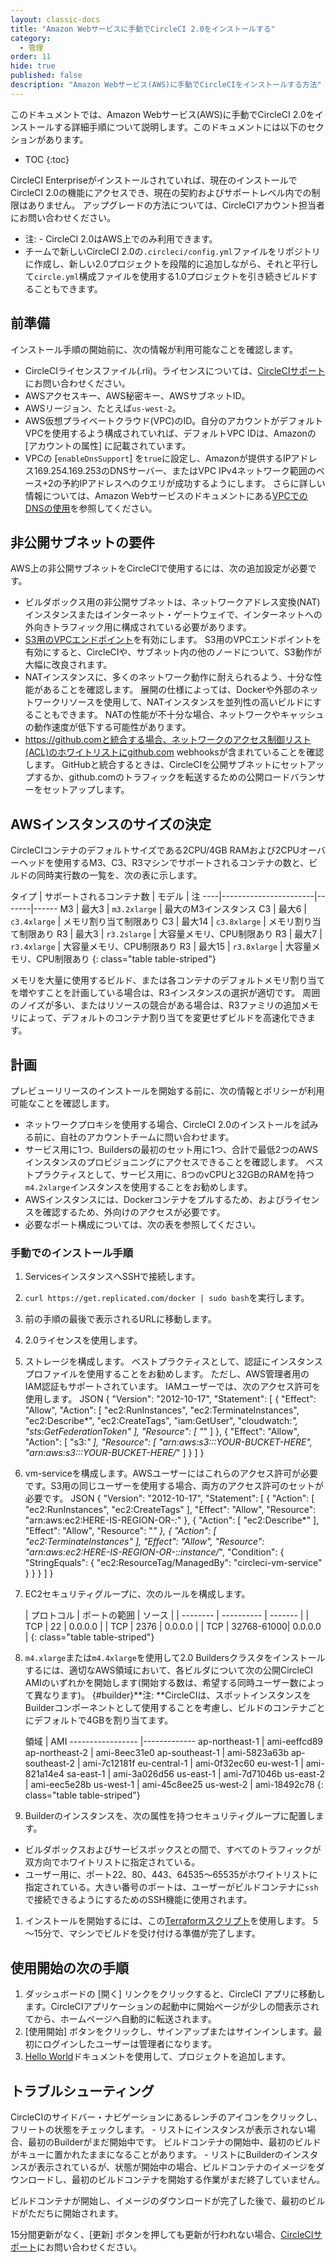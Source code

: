 ```yaml
---
layout: classic-docs
title: "Amazon Webサービスに手動でCircleCI 2.0をインストールする"
category:
  - 管理
order: 11
hide: true
published: false
description: "Amazon Webサービス(AWS)に手動でCircleCIをインストールする方法"
---
```

このドキュメントでは、Amazon Webサービス(AWS)に手動でCircleCI 2.0をインストールする詳細手順について説明します。このドキュメントには以下のセクションがあります。

- TOC {:toc}

CircleCI Enterpriseがインストールされていれば、現在のインストールでCircleCI 2.0の機能にアクセスでき、現在の契約およびサポートレベル内での制限はありません。 アップグレードの方法については、CircleCIアカウント担当者にお問い合わせください。

- 注: - CircleCI 2.0はAWS上でのみ利用できます。
- チームで新しいCircleCI 2.0の`.circleci/config.yml`ファイルをリポジトリに作成し、新しい2.0プロジェクトを段階的に追加しながら、それと平行して`circle.yml`構成ファイルを使用する1.0プロジェクトを引き続きビルドすることもできます。 

## 前準備

インストール手順の開始前に、次の情報が利用可能なことを確認します。

- CircleCIライセンスファイル(.rli)。ライセンスについては、[CircleCIサポート](https://support.circleci.com/hc/en-us)にお問い合わせください。
- AWSアクセスキー、AWS秘密キー、AWSサブネットID。
- AWSリージョン、たとえば`us-west-2`。
- AWS仮想プライベートクラウド(VPC)のID。自分のアカウントがデフォルトVPCを使用するよう構成されていれば、デフォルトVPC IDは、Amazonの [アカウントの属性] に記載されています。
- VPCの [`enableDnsSupport`] を`true`に設定し、Amazonが提供するIPアドレス169.254.169.253のDNSサーバー、またはVPC IPv4ネットワーク範囲のベース+2の予約IPアドレスへのクエリが成功するようにします。 さらに詳しい情報については、Amazon Webサービスのドキュメントにある[VPCでのDNSの使用](https://docs.aws.amazon.com/AmazonVPC/latest/UserGuide/vpc-dns.html#vpc-dns-updating)を参照してください。

## 非公開サブネットの要件

AWS上の非公開サブネットをCircleCIで使用するには、次の追加設定が必要です。

- ビルダボックス用の非公開サブネットは、ネットワークアドレス変換(NAT)インスタンスまたはインターネット・ゲートウェイで、インターネットへの外向きトラフィック用に構成されている必要があります。
- [S3用のVPCエンドポイント](https://aws.amazon.com/blogs/aws/new-vpc-endpoint-for-amazon-s3/)を有効にします。 S3用のVPCエンドポイントを有効にすると、CircleCIや、サブネット内の他のノードについて、S3動作が大幅に改良されます。
- NATインスタンスに、多くのネットワーク動作に耐えられるよう、十分な性能があることを確認します。 展開の仕様によっては、Dockerや外部のネットワークリソースを使用して、NATインスタンスを並列性の高いビルドにすることもできます。 NATの性能が不十分な場合、ネットワークやキャッシュの動作速度が低下する可能性があります。
- https://github.comと統合する場合、ネットワークのアクセス制御リスト(ACL)のホワイトリストにgithub.com webhooksが含まれていることを確認します。 GitHubと統合するときは、CircleCIを公開サブネットにセットアップするか、github.comのトラフィックを転送するための公開ロードバランサーをセットアップします。

<!--- Check whether the ACL needs to be more open so the services/build can download build images -->

## AWSインスタンスのサイズの決定

CircleCIコンテナのデフォルトサイズである2CPU/4GB RAMおよび2CPUオーバーヘッドを使用するM3、C3、R3マシンでサポートされるコンテナの数と、ビルドの同時実行数の一覧を、次の表に示します。

タイプ | サポートされるコンテナ数 | モデル | 注 \----|\---\---\---\---\---\---\-----|\---\----|\---\--- M3 | 最大3 | `m3.2xlarge` | 最大のM3インスタンス C3 | 最大6 | `c3.4xlarge` | メモリ割り当て制限あり C3 | 最大14 | `c3.8xlarge` | メモリ割り当て制限あり R3 | 最大3 | `r3.2slarge` | 大容量メモリ、CPU制限あり R3 | 最大7 | `r3.4xlarge` | 大容量メモリ、CPU制限あり R3 | 最大15 | `r3.8xlarge` | 大容量メモリ、CPU制限あり {: class="table table-striped"}

メモリを大量に使用するビルド、または各コンテナのデフォルトメモリ割り当てを増やすことを計画している場合は、R3インスタンスの選択が適切です。 周囲のノイズが多い、またはリソースの競合がある場合は、R3ファミリの追加メモリによって、デフォルトのコンテナ割り当てを変更せずビルドを高速化できます。

## 計画

プレビューリリースのインストールを開始する前に、次の情報とポリシーが利用可能なことを確認します。

- ネットワークプロキシを使用する場合、CircleCI 2.0のインストールを試みる前に、自社のアカウントチームに問い合わせます。
- サービス用に1つ、Buildersの最初のセット用に1つ、合計で最低2つのAWSインスタンスのプロビジョニングにアクセスできることを確認します。 ベストプラクティスとして、サービス用に、8つのvCPUと32GBのRAMを持つ`m4.2xlarge`インスタンスを使用することをお勧めします。
- AWSインスタンスには、Dockerコンテナをプルするため、およびライセンスを確認するため、外向けのアクセスが必要です。
- 必要なポート構成については、次の表を参照してください。

### 手動でのインストール手順

1. ServicesインスタンスへSSHで接続します。
2. `curl https://get.replicated.com/docker | sudo bash`を実行します。
3. 前の手順の最後で表示されるURLに移動します。
4. 2.0ライセンスを使用します。
5. ストレージを構成します。 ベストプラクティスとして、認証にインスタンスプロファイルを使用することをお勧めします。 ただし、AWS管理者用のIAM認証もサポートされています。 IAMユーザーでは、次のアクセス許可を使用します。 
        JSON
         {
             "Version": "2012-10-17",
             "Statement": [
                 {
                     "Effect": "Allow",
                     "Action": [
                         "ec2:RunInstances",
                         "ec2:TerminateInstances",
                         "ec2:Describe*",
                         "ec2:CreateTags",
                         "iam:GetUser",
                         "cloudwatch:*",
                         "sts:GetFederationToken"
                     ],
                     "Resource": [
                         "*"
                     ]
                 },
                 {
                     "Effect": "Allow",
                     "Action": [
                         "s3:*"
                     ],
                     "Resource": [
                         "arn:aws:s3:::YOUR-BUCKET-HERE",
                         "arn:aws:s3:::YOUR-BUCKET-HERE/*"
                     ]
                 }
             ]
         }

6. vm-serviceを構成します。AWSユーザーにはこれらのアクセス許可が必要です。S3用の同じユーザーを使用する場合、両方のアクセス許可のセットが必要です。 
        JSON
         {
             "Version": "2012-10-17",
             "Statement": [
                 {
                     "Action": [
                         "ec2:RunInstances",
                         "ec2:CreateTags"
                     ],
                     "Effect": "Allow",
                     "Resource": "arn:aws:ec2:HERE-IS-REGION-OR-*:*"
                 },
                 {
                     "Action": [
                         "ec2:Describe*"
                     ],
                     "Effect": "Allow",
                     "Resource": "*"
                 },
                 {
                     "Action": [
                         "ec2:TerminateInstances"
                     ],
                     "Effect": "Allow",
                     "Resource": "arn:aws:ec2:HERE-IS-REGION-OR-*:*:instance/*",
                     "Condition": {
                         "StringEquals": {
                             "ec2:ResourceTag/ManagedBy": "circleci-vm-service"
                         }
                     }
                 }
             ]
         }

7. EC2セキュリティグループに、次のルールを構成します。
    
    | プロトコル | ポートの範囲 | ソース | | \---\----- | \---\---\---- | \---\---- | | TCP | 22 | 0.0.0.0 | | TCP | 2376 | 0.0.0.0 | | TCP | 32768-61000| 0.0.0.0 | {: class="table table-striped"}

8. `m4.xlarge`または`m4.4xlarge`を使用して2.0 Buildersクラスタをインストールするには、適切なAWS領域において、各ビルダについて次の公開CircleCI AMIのいずれかを開始します(開始する数は、希望する同時ユーザー数によって異なります)。 {#builder}**注: **CircleCIは、スポットインスタンスをBuilderコンポーネントとして使用することを考慮し、ビルドのコンテナごとにデフォルトで4GBを割り当てます。
    
    領域 | AMI \---\---\---\---\----- |\---\---\---\---- ap-northeast-1 | ami-eeffcd89 ap-northeast-2 | ami-8eec31e0 ap-southeast-1 | ami-5823a63b ap-southeast-2 | ami-7c12181f eu-central-1 | ami-0f32ec60 eu-west-1 | ami-821a14e4 sa-east-1 | ami-3a026d56 us-east-1 | ami-7d71046b us-east-2 | ami-eec5e28b us-west-1 | ami-45c8ee25 us-west-2 | ami-18492c78 {: class="table table-striped"}

9. Builderのインスタンスを、次の属性を持つセキュリティグループに配置します。

- ビルダボックスおよびサービスボックスとの間で、すべてのトラフィックが双方向でホワイトリストに指定されている。
- ユーザー用に、ポート22、80、443、64535～65535がホワイトリストに指定されている。大きい番号のポートは、ユーザーがビルドコンテナに`ssh`で接続できるようにするためのSSH機能に使用されます。

1. インストールを開始するには、この[Terraformスクリプト](https://github.com/circleci/enterprise-setup/blob/ccie2/nomad-cluster.tf)を使用します。 5～15分で、マシンでビルドを受け付ける準備が完了します。

## 使用開始の次の手順

1. ダッシュボードの [開く] リンクをクリックすると、CircleCI アプリに移動します。CircleCIアプリケーションの起動中に開始ページが少しの間表示されてから、ホームページへ自動的に転送されます。 
2. [使用開始] ボタンをクリックし、サインアップまたはサインインします。最初にログインしたユーザーは管理者になります。
3. [Hello World]({{site.baseurl}}/2.0/hello-world/)ドキュメントを使用して、プロジェクトを追加します。

## トラブルシューティング

CircleCIのサイドバー・ナビゲーションにあるレンチのアイコンをクリックし、フリートの状態をチェックします。 - リストにインスタンスが表示されない場合、最初のBuilderがまだ開始中です。 ビルドコンテナの開始中、最初のビルドがキューに置かれたままになることがあります。 - リストにBuilderのインスタンスが表示されているが、状態が開始中の場合、ビルドコンテナのイメージをダウンロードし、最初のビルドコンテナを開始する作業がまだ終了していません。

ビルドコンテナが開始し、イメージのダウンロードが完了した後で、最初のビルドがただちに開始されます。

15分間更新がなく、[更新] ボタンを押しても更新が行われない場合、[CircleCIサポート](https://support.circleci.com/hc/en-us)にお問い合わせください。